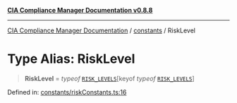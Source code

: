 [**CIA Compliance Manager Documentation v0.8.8**](../../README.md)

***

[CIA Compliance Manager Documentation](../../modules.md) / [constants](../README.md) / RiskLevel

# Type Alias: RiskLevel

> **RiskLevel** = *typeof* [`RISK_LEVELS`](../../utils/variables/RISK_LEVELS.md)\[keyof *typeof* [`RISK_LEVELS`](../../utils/variables/RISK_LEVELS.md)\]

Defined in: [constants/riskConstants.ts:16](https://github.com/Hack23/cia-compliance-manager/blob/88094f2c4c350fd10a1e440c3eab70aedd819944/src/constants/riskConstants.ts#L16)
